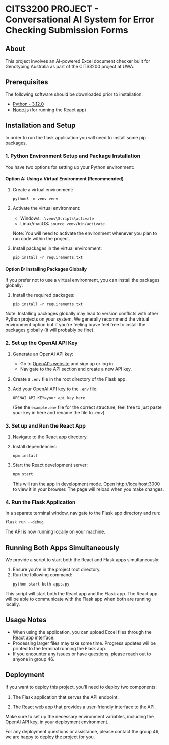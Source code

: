 # CITS3200 PROJECT - Conversational AI System for Error Checking Submission Forms

## About
This project involves an AI-powered Excel document checker built for Genotyping Australia as part of the CITS3200 project at UWA.

## Prerequisites

The following software should be downloaded prior to installation:
* [Python - 3.12.0](https://www.python.org/downloads/)
* [Node.js](https://nodejs.org/) (for running the React app)

## Installation and Setup

In order to run the flask application you will need to install some pip packages. 

### 1. Python Environment Setup and Package Installation

You have two options for setting up your Python environment:

#### Option A: Using a Virtual Environment (Recommended)

1. Create a virtual environment:
   ```
   python3 -m venv venv
   ```

2. Activate the virtual environment:
   - Windows: `.\venv\Scripts\activate`
   - Linux/macOS: `source venv/bin/activate`

   Note: You will need to activate the environment whenever you plan to run code within the project.

3. Install packages in the virtual environment:
   ```
   pip install -r requirements.txt
   ```

#### Option B: Installing Packages Globally

If you prefer not to use a virtual environment, you can install the packages globally:

1. Install the required packages:
   ```
   pip install -r requirements.txt
   ```

Note: Installing packages globally may lead to version conflicts with other Python projects on your system. We generally recommend the virtual environment option but if you're feeling brave feel free to install the packages globally (it will probably be fine). 

### 2. Set up the OpenAI API Key

1. Generate an OpenAI API key:
   - Go to [OpenAI's website](https://platform.openai.com/) and sign up or log in.
   - Navigate to the API section and create a new API key.

2. Create a `.env` file in the root directory of the Flask app.

3. Add your OpenAI API key to the `.env` file:
   ```
   OPENAI_API_KEY=your_api_key_here
   ```
   (See the `example.env` file for the correct structure, feel free to just paste your key in here and rename the file to .env)

### 3. Set up and Run the React App

1. Navigate to the React app directory.

2. Install dependencies:
   ```
   npm install
   ```

3. Start the React development server:
   ```
   npm start
   ```
   This will run the app in development mode. Open [http://localhost:3000](http://localhost:3000) to view it in your browser. The page will reload when you make changes.

### 4. Run the Flask Application

In a separate terminal window, navigate to the Flask app directory and run:
```
flask run --debug

```
The API is now running locally on your machine.

## Running Both Apps Simultaneously

We provide a script to start both the React and Flask apps simultaneously:

1. Ensure you're in the project root directory.
2. Run the following command:
   ```
   python start-both-apps.py
   ```

This script will start both the React app and the Flask app. The React app will be able to communicate with the Flask app when both are running locally.

## Usage Notes

- When using the application, you can upload Excel files through the React app interface.
- Processing larger files may take some time. Progress updates will be printed to the terminal running the Flask app.
- If you encounter any issues or have questions, please reach out to anyone in group 46. 

## Deployment

If you want to deploy this project, you'll need to deploy two components:

1. The Flask application that serves the API endpoint.

2. The React web app that provides a user-friendly interface to the API.

Make sure to set up the necessary environment variables, including the OpenAI API key, in your deployment environment.

For any deployment questions or assistance, please contact the group 46, we are happy to deploy the project for you. 


